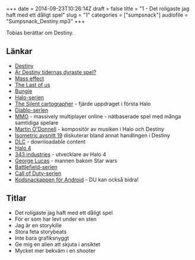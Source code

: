 +++
date = 2014-09-23T10:26:14Z
draft = false
title = "1 - Det roligaste jag haft med ett dåligt spel"
slug = "1"
categories = ["sumpsnack"]
audiofile = "Sumpsnack_Destiny.mp3"
+++

Tobias berättar om Destiny.

## Länkar ##

* [Destiny](http://en.wikipedia.org/wiki/Destiny_%28video_game%29)
* [Är Destiny tidernas dyraste spel?](http://www.telegraph.co.uk/technology/video-games/11084023/Is-Destiny-the-most-expensive-video-game-ever-made.html)
* [Mass effect](http://en.wikipedia.org/wiki/Mass_Effect)
* [The Last of us](http://en.wikipedia.org/wiki/The_Last_of_Us#Downloadable_content)
* [Bungie](http://en.wikipedia.org/wiki/Bungie#Developed_games)
* [Halo-serien](http://en.wikipedia.org/wiki/Halo_%28series%29)
* [The Silent cartographer](http://halo.wikia.com/wiki/The_Silent_Cartographer) - fjärde uppdraget i första Halo
* [Diablo-serien](http://en.wikipedia.org/wiki/Diablo_%28series%29)
* [MMO](http://sv.wikipedia.org/wiki/MMORPG) - massively multiplayer online - nätbaserade spel med många samtidiga spelare
* [Martin O'Donnell](http://en.wikipedia.org/wiki/Martin_O'Donnell) - kompositör av musiken i Halo och Destiny
* [Isometric avsnitt 19](http://5by5.tv/isometric/19) diskuterar bland annat handlingen i Destiny
* [DLC](http://en.wikipedia.org/wiki/Downloadable_content) - downloadable content
* [Halo 4](http://en.wikipedia.org/wiki/Halo_4)
* [343 industries](http://en.wikipedia.org/wiki/343_Industries) - utvecklare av Halo 4
* [George Lucas](http://en.wikipedia.org/wiki/George_Lucas) - mannen bakom Star wars
* [Battlefield-serien](http://en.wikipedia.org/wiki/Battlefield_%28series%29)
* [Call of Duty-serien](http://en.wikipedia.org/wiki/Call_of_Duty)
* [Kodsnackappen för Android](https://github.com/kodsnack/kodsnack-android) - DU kan också bidra!

## Titlar ##
* Det roligaste jag haft med ett dåligt spel
* För er som har levt under en sten
* Jag är en storykille
* Stora feta storybeats
* Inte bara grafiksnyggt
* Ge mig en alien att skjuta i ansiktet
* Mycket mer bekväm i en shooter
